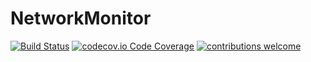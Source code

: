 # NetworkMonitor
[![Build Status](https://travis-ci.org/vpklotar/NetworkMonitor.png?branch=master)](https://travis-ci.org/vpklotar/NetworkMonitor) [![codecov.io Code Coverage](https://img.shields.io/codecov/c/github/vpklotar/NetworkMonitor.svg?maxAge=2592000)](https://codecov.io/gh/vpklotar/NetworkMonitor?branch=master) [![contributions welcome](https://img.shields.io/badge/contributions-welcome-brightgreen.svg?style=flat)](https://github.com/vpklotar/NetworkMonitor)